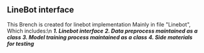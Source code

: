 ## LineBot interface

This Brench is created for linebot implementation
Mainly in file "Linebot", Which includes:\n 
***1. Linebot interface***
***2. Data preprocess maintained as a class***
***3. Model training process maintained as a class***
***4. Side materials for testing***
